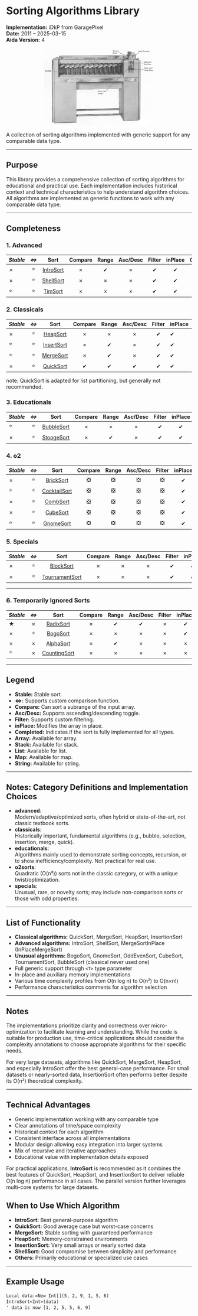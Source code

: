 # Sorting Algorithms Library

**Implementation:** iDkP from GaragePixel  
**Date:** 2011 – 2025-03-15  
**Aida Version:** 4
<div align="center">
<img src="https://github.com/GaragePixel/sorts/blob/main/082.jpg?raw=true" width="300" align=centerx>
</div>

A collection of sorting algorithms implemented with generic support for any comparable data type.

---

## Purpose

This library provides a comprehensive collection of sorting algorithms for educational and practical use. Each implementation includes historical context and technical characteristics to help understand algorithm choices. All algorithms are implemented as generic functions to work with any comparable data type.

---

## Completeness

### 1. Advanced

| *Stable* | *<=>* | Sort | Compare | Range | Asc/Desc | Filter | inPlace | Completed | Array | Stack | List | Map | String |
|----|:-:|:-:|:------:|:------------:|:--------:|:------:|:-------:|:--:|:-:|:-:|:-:|:-:|:-:|
|✗|⭐|[IntroSort](https://github.com/GaragePixel/sorts/blob/main/advanced/introsort.monkey2)             |✗|✔|✗|✔|✔|❌|✅|❌|❎|❎|❎|
|✗|⭐|[ShellSort](https://github.com/GaragePixel/sorts/blob/main/advanced/shellsort.monkey2)             |✗|✗|✗|✔|✔|❌|✅|❌|❎|❎|❎|
|⭐|⭐|[TimSort](https://github.com/GaragePixel/sorts/blob/main/advanced/timsort.monkey2)                |✗|✗|✗|✔|✔|❌|✅|❌|❌|❎|❎|

### 2. Classicals

| *Stable* | *<=>* | Sort | Compare | Range | Asc/Desc | Filter | inPlace | Completed | Array | Stack | List | Map | String |
|------|:-:|:-:|:-----:|:------------:|:--------:|:------:|:----|:--:|:-:|:-:|:-:|:-:|:-:|
|✗|⭐|[HeapSort](https://github.com/GaragePixel/sorts/blob/main/classicals/heapsort.monkey2)             |✗|✗|✗|✔|✔|❌|✅|❌|❎|❎|❎|
|⭐|⭐|[InsertSort](https://github.com/GaragePixel/sorts/blob/main/classicals/insertsort.monkey2)        |✗|✔|✗|✔|✔|❌|✅|❌|❌|❎|❎|
|⭐|⭐|[MergeSort](https://github.com/GaragePixel/sorts/blob/main/classicals/mergesort.monkey2)          |✗|✔|✗|✔|✔|❌|✅|❌|❌|❎|❎|
|✗|⭐|[QuickSort](https://github.com/GaragePixel/sorts/blob/main/classicals/quicksort.monkey2)           |✔|✔|✔|✔|✔|❌|✅|❌|❌|❎|❎|

note: QuickSort is adapted for list partitioning, but generally not recommended.

### 3. Educationals

| *Stable* | *<=>* | Sort | Compare | Range | Asc/Desc | Filter | inPlace | Completed | Array | Stack | List | Map | String |
|------|:-:|:-:|:-----:|:------------:|:--------:|:------:|:-----:|:--:|:-|:-:|:--:|:-|:-:|
|⭐|⭐|[BubbleSort](https://github.com/GaragePixel/sorts/blob/main/educationals/bubblesort.monkey2)      |✗|✗|✗|✔|✔|❌|✅|❌|❌|❎|❎|
|✗|⭐|[StoogeSort](https://github.com/GaragePixel/sorts/blob/main/educationals/stoogesort.monkey2)       |✗|✔|✗|✔|✔|❌|✅|❌|❎|❎|❎|

### 4. o2

| *Stable* | *<=>* | Sort | Compare | Range | Asc/Desc | Filter | inPlace | Completed | Array | Stack | List | Map | String |
|------|:-:|:-:|:-----:|:------------:|:--------:|:------:|:-----:|:--:|:--:|:--:|:--:|:-:|:-:|
|✗|⭐|[BrickSort](https://github.com/GaragePixel/sorts/blob/main/o2sorts/bricksort.monkey2)              |❎|❎|❎|❎|✔|✅|✅|❎|❎|❎|❎|
|⭐|⭐|[CocktailSort](https://github.com/GaragePixel/sorts/blob/main/o2sorts/cocktailshakersort.monkey2) |❎|❎|❎|❎|✔|✅|✅|❎|❎|❎|❎|
|✗|⭐|[CombSort](https://github.com/GaragePixel/sorts/blob/main/o2sorts/combsort.monkey2)                |❎|❎|❎|❎|✔|✅|✅|❎|❎|❎|❎|
|✗|⭐|[CubeSort](https://github.com/GaragePixel/sorts/blob/main/o2sorts/cubesort.monkey2)                |❎|❎|❎|❎|✔|✅|✅|❎|❎|❎|❎|
|⭐|⭐|[GnomeSort](https://github.com/GaragePixel/sorts/blob/main/o2sorts/gnomesort.monkey2)             |❎|❎|❎|❎|✔|✅|✅|❎|❎|❎|❎|

### 5. Specials

| *Stable* | *<=>* | Sort | Compare | Range | Asc/Desc | Filter | inPlace | Completed | Array | Stack | List | Map | String |
|------|:-:|:-:|:-----:|:------------:|:--------:|:------:|:-----:|:--:|:-:|:-:|:-:|:-:|:-:|
|✗|⭐|[BlockSort](https://github.com/GaragePixel/sorts/blob/main/specials/blocksort.monkey2)             |✗|✗|✗|✔|✔|❌|✅|❌|❌|❎|❎|
|✗|⭐|[TournamentSort](https://github.com/GaragePixel/sorts/blob/main/specials/tournamentsort.monkey2)   |✗|✗|✗|✔|✔|❌|✅|❌|❎|❎|❎|

---

### 6. Temporarily Ignored Sorts

| *Stable* | *<=>* | Sort | Compare | Range | Asc/Desc | Filter | inPlace | Completed | Array | Stack | List | Map | String |
|------|:-:|:-:|:-----:|:------------:|:--------:|:------:|:---:|:--:|:-:|:-:|:-:|:-:|:-:|
|★|✗|[RadixSort](https://github.com/GaragePixel/sorts/blob/main/advanced/radixsort.monkey2)              |✗|✔|✔|✗|✔|❌|❌|❌|❎|❎|❎|
|✗|⭐|[BogoSort](https://github.com/GaragePixel/sorts/blob/main/educationals/bogosort.monkey2)           |✗|✗|✗|✗|✔|❌|❌|❌|❎|❎|❎|
|✗|✗|[AlphaSort](https://github.com/GaragePixel/sorts/blob/main/advanced/alphasort.monkey2)              |✗|✔|✗|✗|✗|❌|❌|❌|❎|❎|❎|
|⭐|✗|[CountingSort](https://github.com/GaragePixel/sorts/blob/main/specials/blocksort.monkey2)          |✗|✗|✗|✗|✗|❌|✅|❎|❎|❎|❎|

---

## Legend

- **Stable:** Stable sort.
- **<=>:** Supports custom comparison function.
- **Compare:** Can sort a subrange of the input array.
- **Asc/Desc:** Supports ascending/descending toggle.
- **Filter:** Supports custom filtering.
- **inPlace:** Modifies the array in place.
- **Completed:** Indicates if the sort is fully implemented for all types.
- **Array:** Available for array.
- **Stack:** Available for stack.
- **List:** Available for list.
- **Map:** Available for map.
- **String:** Available for string.

---

## Notes: Category Definitions and Implementation Choices

- **advanced**:  
	Modern/adaptive/optimized sorts, often hybrid or state-of-the-art, not classic textbook sorts.
- **classicals**:  
	Historically important, fundamental algorithms (e.g., bubble, selection, insertion, merge, quick).
- **educationals**:  
	Algorithms mainly used to demonstrate sorting concepts, recursion, or to show inefficiency/complexity. Not practical for real use.
- **o2sorts**:  
	Quadratic (O(n²)) sorts not in the classic category, or with a unique twist/optimization.
- **specials**:  
	Unusual, rare, or novelty sorts; may include non-comparison sorts or those with odd properties.

---

## List of Functionality

- **Classical algorithms:** QuickSort, MergeSort, HeapSort, InsertionSort
- **Advanced algorithms:** IntroSort, ShellSort, MergeSortInPlace (InPlaceMergeSort)
- **Unusual algorithms:** BogoSort, GnomeSort, OddEvenSort, CubeSort, TournamentSort, BubbleSort (classical never used one)
- Full generic support through `<T>` type parameter
- In-place and auxiliary memory implementations
- Various time complexity profiles from O(n log n) to O(n²) to O(n×n!)
- Performance characteristics comments for algorithm selection

---

## Notes

The implementations prioritize clarity and correctness over micro-optimization to facilitate learning and understanding. While the code is suitable for production use, time-critical applications should consider the complexity annotations to choose appropriate algorithms for their specific needs.

For very large datasets, algorithms like QuickSort, MergeSort, HeapSort, and especially IntroSort offer the best general-case performance. For small datasets or nearly-sorted data, InsertionSort often performs better despite its O(n²) theoretical complexity.

---

## Technical Advantages

- Generic implementation working with any comparable type
- Clear annotations of time/space complexity
- Historical context for each algorithm
- Consistent interface across all implementations
- Modular design allowing easy integration into larger systems
- Mix of recursive and iterative approaches
- Educational value with implementation details exposed

For practical applications, **IntroSort** is recommended as it combines the best features of QuickSort, HeapSort, and InsertionSort to deliver reliable O(n log n) performance in all cases. The parallel version further leverages multi-core systems for large datasets.

## When to Use Which Algorithm

- **IntroSort:** Best general-purpose algorithm
- **QuickSort:** Good average case but worst-case concerns
- **MergeSort:** Stable sorting with guaranteed performance
- **HeapSort:** Memory-constrained environments
- **InsertionSort:** Very small arrays or nearly sorted data
- **ShellSort:** Good compromise between simplicity and performance
- **Others:** Primarily educational or specialized use cases

---

## Example Usage

```wonkey
Local data:=New Int[](5, 2, 9, 1, 5, 6)
IntroSort<Int>(data)
' data is now [1, 2, 5, 5, 6, 9]
